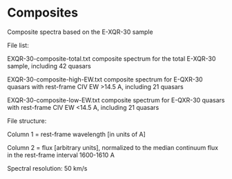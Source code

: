 # Composites
Composite spectra based on the E-XQR-30 sample

File list:

EXQR-30-composite-total.txt 	  composite spectrum for the total E-XQR-30 sample, including 42 quasars

EXQR-30-composite-high-EW.txt		composite spectrum for E-QXR-30 quasars with rest-frame CIV EW >14.5 A, including 21 quasars

EXQR-30-composite-low-EW.txt		composite spectrum for E-QXR-30 quasars with rest-frame CIV EW <14.5 A, including 21 quasars

File structure: 

Column 1 = rest-frame wavelength [in units of A] 

Column 2 = flux [arbitrary units], normalized to the median continuum flux in the rest-frame  interval 1600-1610 A


Spectral resolution: 50 km/s
